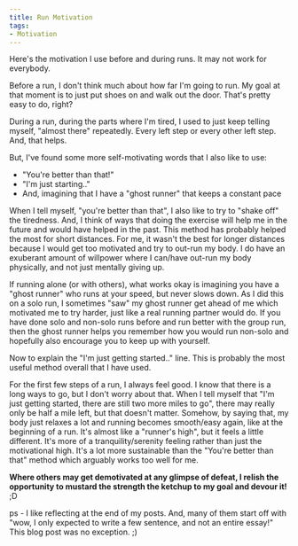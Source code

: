 ```yaml
---
title: Run Motivation
tags:
- Motivation
---
```

Here's the motivation I use before and during runs. It may not work for everybody.

Before a run, I don't think much about how far I'm going to run. My goal at that moment is to just put shoes on and walk out the door. That's pretty easy to do, right?

During a run, during the parts where I'm tired, I used to just keep telling myself, "almost there" repeatedly. Every left step or every other left step. And, that helps.

But, I've found some more self-motivating words that I also like to use:

- "You're better than that!"
- "I'm just starting.."
- And, imagining that I have a "ghost runner" that keeps a constant pace

When I tell myself, "you're better than that", I also like to try to "shake off" the tiredness. And, I think of ways that doing the exercise will help me in the future and would have helped in the past. This method has probably helped the most for short distances. For me, it wasn't the best for longer distances because I would get too motivated and try to out-run my body. I do have an exuberant amount of willpower where I can/have out-run my body physically, and not just mentally giving up.

If running alone (or with others), what works okay is imagining you have a "ghost runner" who runs at your speed, but never slows down. As I did this on a solo run, I sometimes "saw" my ghost runner get ahead of me which motivated me to try harder, just like a real running partner would do. If you have done solo and non-solo runs before and run better with the group run, then the ghost runner helps you remember how you would run non-solo and hopefully also encourage you to keep up with yourself.

Now to explain the "I'm just getting started.." line. This is probably the most useful method overall that I have used.

For the first few steps of a run, I always feel good. I know that there is a long ways to go, but I don't worry about that. When I tell myself that "I'm just getting started, there are still two more miles to go", there may really only be half a mile left, but that doesn't matter. Somehow, by saying that, my body just relaxes a lot and running becomes smooth/easy again, like at the beginning of a run. It's almost like a "runner's high", but it feels a little different. It's more of a tranquility/serenity feeling rather than just the motivational high. It's a lot more sustainable than the "You're better than that" method which arguably works too well for me.

**Where others may get demotivated at any glimpse of defeat, I relish the opportunity to mustard the strength the ketchup to my goal and devour it!** ;D

ps - I like reflecting at the end of my posts. And, many of them start off with "wow, I only expected to write a few sentence, and not an entire essay!" This blog post was no exception. ;)
